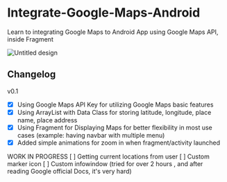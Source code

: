 # Integrate-Google-Maps-Android
Learn to integrating Google Maps to Android App using Google Maps API, inside Fragment

![Untitled design](https://github.com/PutraGandaD/Integrate-Google-Maps-Android/assets/54593964/4798a82e-59af-4fb2-9fa6-d13115b3ee87)

## Changelog

v0.1
- [x] Using Google Maps API Key for utilizing Google Maps basic features
- [x] Using ArrayList with Data Class for storing latitude, longitude, place name, place address
- [x] Using Fragment for Displaying Maps for better flexibility in most use cases (example: having navbar with multiple menu)
- [x] Added simple animations for zoom in when fragment/activity launched 

WORK IN PROGRESS
[ ] Getting current locations from user
[ ] Custom marker icon
[ ] Custom infowindow (tried for over 2 hours , and after reading Google official Docs, it's very hard)
